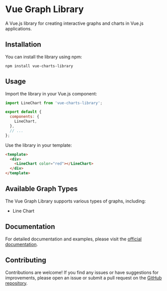 # Vue Graph Library

A Vue.js library for creating interactive graphs and charts in Vue.js applications.

## Installation

You can install the library using npm:

```shell
npm install vue-charts-library
```

## Usage

Import the library in your Vue.js component:

```javascript
import LineChart from 'vue-charts-library';

export default {
  components: {
    LineChart,
  },
  // ...
};
```

Use the library in your template:

```html
<template>
  <div>
    <LineChart color="red"></LineChart>
  </div>
</template>
```

## Available Graph Types

The Vue Graph Library supports various types of graphs, including:

- Line Chart

## Documentation

For detailed documentation and examples, please visit the [official documentation](https://charts.felipelabs.com).

## Contributing

Contributions are welcome! If you find any issues or have suggestions for improvements, please open an issue or submit a pull request on the [GitHub repository](https://github.com/felipedossantosoliveira/charts-library).
